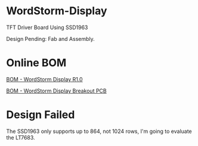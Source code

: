 
# WordStorm-Display
 TFT Driver Board Using SSD1963

 Design Pending: Fab and Assembly.
 
 # Online BOM
 
 [BOM - WordStorm Display R1.0](https://www.digikey.com/en/mylists/list/V4XMSAFERO)
 
 [BOM - WordStorm Display Breakout PCB](https://www.digikey.com/en/mylists/list/LETMVJL9VZ)
 
 # Design Failed
 The SSD1963 only supports up to 864, not 1024 rows, I'm going to evaluate the LT7683.

